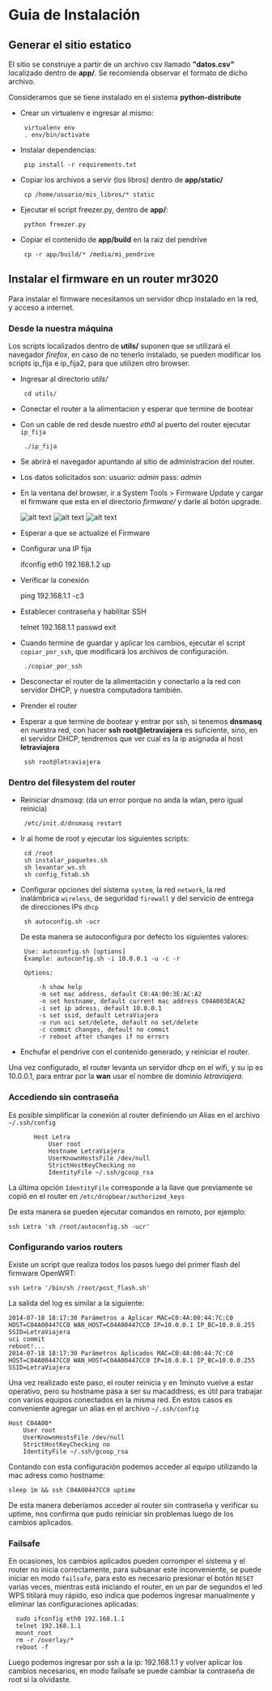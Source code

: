 # Guia de Instalación
## Generar el sitio estatico

El sitio se construye a partir de un archivo csv llamado **"datos.csv"**
localizado dentro de **app/**. Se recomienda observar el formato de
dicho archivo.

Consideramos que se tiene instalado en el sistema **python-distribute**

 * Crear un virtualenv e ingresar al mismo:

        virtualenv env
        . env/bin/activate

 * Instalar dependencias:

        pip install -r requirements.txt

 * Copiar los archivos a servir (los libros) dentro de **app/static/**

        cp /home/usuario/mis_libros/* static

 * Ejecutar el script freezer.py, dentro de **app/**:

        python freezer.py

 * Copiar el contenido de **app/build** en la raiz del pendrive

        cp -r app/build/* /media/mi_pendrive

## Instalar el firmware en un router mr3020

Para instalar el firmware necesitamos un servidor dhcp instalado en la
red, y acceso a internet.

### Desde la nuestra máquina

Los scripts localizados dentro de **utils/** suponen que se utilizará el
navegador *firefox*, en caso de no tenerlo instalado, se pueden
modificar los scripts ip_fija e ip_fija2, para que utilizen otro
browser.

 * Ingresar al directorio *utils/*

        cd utils/

 * Conectar el router a la alimentacion y esperar que termine de bootear
 * Con un cable de red desde nuestro *eth0*  al puerto del router
   ejecutar ``ip_fija``

        ./ip_fija

 * Se abrirá el navegador apuntando al sitio de administracion del
   router.
 * Los datos solicitados son: usuario: *admin* pass: *admin*
 * En la ventana del browser, ir a System Tools > Firmware Update y
   cargar el firmware que esta en el directorio *firmware/* y darle al
   botón upgrade.

   ![alt text](https://raw.github.com/gcoop-libre/letras_viajeras/master/data/captura_tplink_1.png "Paso 1")
   ![alt text](https://raw.github.com/gcoop-libre/letras_viajeras/master/data/captura_tplink_2.png "Paso 2")
   ![alt text](https://raw.github.com/gcoop-libre/letras_viajeras/master/data/captura_tplink_3.png "Paso 3")


 * Esperar a que se actualize el Firmware
 * Configurar una IP fija

    ifconfig eth0 192.168.1.2 up

 * Verificar la conexión

    ping 192.168.1.1 -c3

 * Establecer contraseña y habilitar SSH

    telnet 192.168.1.1
    passwd
    exit

 * Cuando termine de guardar y aplicar los cambios, ejecutar el script
   ``copiar_por_ssh``, que modificará los archivos de configuración.

        ./copiar_por_ssh

 * Desconectar el router de la alimentación y conectarlo a la red con
   servidor DHCP, y nuestra computadora también.

 * Prender el router

 * Esperar a que termine de bootear y entrar por ssh, si tenemos
   **dnsmasq** en nuestra red, con hacer **ssh root@letraviajera** es
   suficiente, sino, en el servidor DHCP, tendremos que ver cual es la
   ip asignada al host **letraviajera**

        ssh root@letraviajera

### Dentro del filesystem del router


 * Reiniciar *dnsmasq*: (da un error porque no anda la wlan, pero igual
   reinicia)

        /etc/init.d/dnsmasq restart

 * Ir al home de root y ejecutar los siguientes scripts:

        cd /root
        sh instalar_paquetes.sh
        sh levantar_ws.sh
        sh config_fstab.sh

 * Configurar opciones del sistema ``system``, la red ``network``,
   la red inalámbrica ``wireless``, de seguridad ``firewall`` y del
   servicio de entrega de direcciones IPs ``dhcp``

        sh autoconfig.sh -ucr

   De esta manera se autoconfigura por defecto los siguientes valores:

        Use: autoconfig.sh [options]
        Example: autoconfig.sh -i 10.0.0.1 -u -c -r

        Options:

            -h show help
            -m set mac address, default C0:4A:00:3E:AC:A2
            -n set hostname, default current mac address C04A003EACA2
            -i set ip adress, default 10.0.0.1
            -s set ssid, default LetraViajera
            -u run uci set/delete, default no set/delete
            -c commit changes, default no commit
            -r reboot after changes if no errors

 * Enchufar el pendrive con el contenido generado, y reiniciar el router.

Una vez configurado, el router levanta un servidor dhcp en el wifi, y su
ip es 10.0.0.1, para entrar por la **wan** usar el nombre de dominio
*letraviajera*.


### Accediendo sin contraseña

Es posible simplificar la conexión al router definiendo un Alias en el
archivo ``~/.ssh/config``

           Host Letra
               User root
               Hostname LetraViajera
               UserKnownHostsFile /dev/null
               StrictHostKeyChecking no
               IdentityFile ~/.ssh/gcoop_rsa

La última opción ``IdentityFile`` corresponde a la llave que previamente
se copió en el router en ``/etc/dropbear/authorized_keys``

De esta manera se pueden ejecutar comandos en remoto, por ejemplo:

    ssh Letra 'sh /root/autoconfig.sh -ucr'


### Configurando varios routers

Existe un script que realiza todos los pasos luego del primer flash del
firmware OpenWRT:

    ssh Letra '/bin/sh /root/post_flash.sh'

La salida del log es similar a la siguiente:

    2014-07-18 18:17:30 Parámetros a Aplicar MAC=C0:4A:00:44:7C:C0
    HOST=C04A00447CC0 WAN_HOST=C04A00447CC0 IP=10.0.0.1 IP_BC=10.0.0.255
    SSID=LetraViajera
    uci commit
    reboot!...
    2014-07-18 18:17:30 Parámetros Aplicados MAC=C0:4A:00:44:7C:C0
    HOST=C04A00447CC0 WAN_HOST=C04A00447CC0 IP=10.0.0.1 IP_BC=10.0.0.255
    SSID=LetraViajera

Una vez realizado este paso, el router reinicia y en 1minuto vuelve a
estar operativo, pero su hostname pasa a ser su macaddress, es útil para
trabajar con varios equipos conectados en la misma red. En estos casos
es conveniente agregar un alias en el archivo ``~/.ssh/config``

    Host C04A00*
        User root
        UserKnownHostsFile /dev/null
        StrictHostKeyChecking no
        IdentityFile ~/.ssh/gcoop_rsa

Contando con esta configuración podemos acceder al equipo utilizando la
mac adress como hostname:

    sleep 1m && ssh C04A00447CC0 uptime

De esta manera deberíamos acceder al router sin contraseña y verificar
su uptime, nos confirma que pudo reiniciar sin problemas luego de los
cambios aplicados.


### Failsafe

En ocasiones, los cambios aplicados pueden corromper el sistema y el
router no inicia correctamente, para subsanar este inconveniente, se
puede iniciar en modo ``failsafe``, para esto es necesario presionar el
botón ``RESET`` varias veces, mientras está iniciando el router, en un
par de segundos el led WPS titilará muy rápido, eso indica que podemos
ingresar manualmente y eliminar las configuraciones aplicadas:

      sudo ifconfig eth0 192.168.1.1
      telnet 192.168.1.1
      mount_root
      rm -r /overlay/*
      reboot -f

Luego podemos ingresar por ssh a la ip: 192.168.1.1 y volver aplicar los
cambios necesarios, en modo failsafe se puede cambiar la contraseña de
root si la olvidaste.

